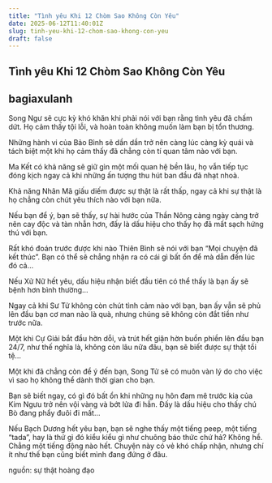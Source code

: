 ```yaml
---
title: "Tình yêu Khi 12 Chòm Sao Không Còn Yêu"
date: 2025-06-12T11:40:01Z
slug: tinh-yeu-khi-12-chom-sao-khong-con-yeu
draft: false
---
```


## Tình yêu Khi 12 Chòm Sao Không Còn Yêu

## bagiaxulanh

Song Ngư sẽ cực kỳ khó khăn khi phải nói với bạn rằng tình yêu đã chấm dứt. Họ cảm thấy tội lỗi, và hoàn toàn không muốn làm bạn bị tổn thương.
 
Những hành vi của Bảo Bình sẽ dần dần trở nên càng lúc càng kỳ quái và tách biệt một khi họ cảm thấy đã chẳng còn tí quan tâm nào với bạn.
 
Ma Kết có khả năng sẽ giữ gìn một mối quan hệ bền lâu, họ vẫn tiếp tục đóng kịch ngay cả khi những ấn tượng thu hút ban đầu đã nhạt nhoà.
 
Khả năng Nhân Mã giấu diếm được sự thật là rất thấp, ngay cả khi sự thật là họ chẳng còn chút yêu thích nào với bạn nữa.
 
Nếu bạn để ý, bạn sẽ thấy, sự hài hước của Thần Nông càng ngày càng trở nên cay độc và tàn nhẫn hơn, đấy là dấu hiệu cho thấy họ đã mất sạch hứng thú với bạn.
 
Rất khó đoán trước được khi nào Thiên Bình sẽ nói với bạn “Mọi chuyện đã kết thúc”. Bạn có thể sẽ chẳng nhận ra có cái gì bất ổn để mà dẫn đến lúc đó cả…
 
Nếu Xử Nữ hết yêu, dấu hiệu nhận biết đầu tiên có thể thấy là bạn ấy sẽ bệnh hơn bình thường…
 
Ngay cả khi Sư Tử không còn chút tình cảm nào với bạn, bạn ấy vẫn sẽ phủ lên đầu bạn cơ man nào là quà, nhưng chúng sẽ không còn đắt tiền như trước nữa.
 
Một khi Cự Giải bắt đầu hờn dỗi, và trút hết giận hờn buồn phiền lên đầu bạn 24/7, như thế nghĩa là, không còn lâu nữa đâu, bạn sẽ biết được sự thật tồi tệ…
 
Một khi đã chẳng còn để ý đến bạn, Song Tử sẽ có muôn vàn lý do cho việc vì sao họ không thể dành thời gian cho bạn.
 
Bạn sẽ biết ngay, có gì đó bất ổn khi những nụ hôn đam mê trước kia của Kim Ngưu trở nên vội vàng và bớt lửa đi hẳn. Đấy là dấu hiệu cho thấy chú Bò đang phẩy đuôi đi mất…
 
Nếu Bạch Dương hết yêu bạn, bạn sẽ nghe thấy một tiếng peep, một tiếng “tada”, hay là thứ gì đó kiểu kiểu gì như chuông báo thức chứ hả? Không hề. Chẳng một tiếng động nào hết. Chuyện này có vẻ khó chấp nhận, nhưng chí ít như thế bạn cũng biết mình đang đứng ở đâu.
 
 
 
nguồn: sự thật hoàng đạo